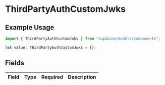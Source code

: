 # ThirdPartyAuthCustomJwks

## Example Usage

```typescript
import { ThirdPartyAuthCustomJwks } from "supabase/models/components";

let value: ThirdPartyAuthCustomJwks = {};
```

## Fields

| Field       | Type        | Required    | Description |
| ----------- | ----------- | ----------- | ----------- |